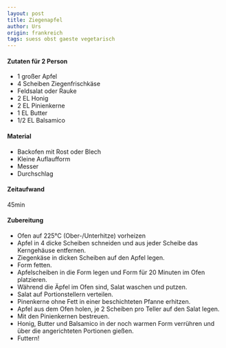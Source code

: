 ```yaml
---
layout: post
title: Ziegenapfel
author: Urs
origin: frankreich
tags: suess obst gaeste vegetarisch
---
```

#### Zutaten für 2 Person

 * 1 großer Apfel  
 * 4 Scheiben Ziegenfrischkäse  
 * Feldsalat oder Rauke  
 * 2 EL Honig  
 * 2 EL Pinienkerne  
 * 1 EL Butter  
 * 1/2 EL Balsamico  

#### Material
 * Backofen mit Rost oder Blech  
 * Kleine Auflaufform  
 * Messer  
 * Durchschlag  

#### Zeitaufwand 
  45min  

#### Zubereitung
* Ofen auf 225°C (Ober-/Unterhitze) vorheizen
* Apfel in 4 dicke Scheiben schneiden und aus jeder Scheibe das
  Kerngehäuse entfernen.
* Ziegenkäse in dicken Scheiben auf den Apfel legen.
* Form fetten.
* Apfelscheiben in die Form legen und Form für 20 Minuten im Ofen
  platzieren.
* Während die Äpfel im Ofen sind, Salat waschen und putzen.
* Salat auf Portionstellern verteilen.
* Pinenkerne ohne Fett in einer beschichteten Pfanne erhitzen.
* Apfel aus dem Ofen holen, je 2 Scheiben pro Teller auf den Salat
  legen.
* Mit den Pinienkernen bestreuen.
* Honig, Butter und Balsamico in der noch warmen Form verrühren und über
  die angerichteten Portionen gießen.
* Futtern!
